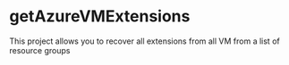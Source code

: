 # getAzureVMExtensions
This project allows you to recover all extensions from all VM from a list of resource groups
